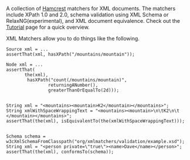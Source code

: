 A collection of [Hamcrest](http://code.google.com/p/hamcrest/) matchers for XML documents.  The matchers include XPath 1.0 and 2.0, schema validation using XML Schema or RelaxNG(experimental), and XML document equivalence.  Check out the [Tutorial](Tutorial.md) page for a quick overview.

XML Matchers allow you to do things like the following.
```
Source xml = ...
assertThat(xml, hasXPath("/mountains/mountain"));

Node xml = ...
assertThat(
       the(xml),
        hasXPath("count(/mountains/mountain)", 
                returningANumber(), 
                greaterThanOrEqualTo(2d)));


String xml = "<mountains><mountain>K2</mountain></mountains>";
String xmlWithSpaceWrappingText = "<mountains><mountain>\n\tK2\n\t </mountain></mountains>";
assertThat(the(xml), isEquivalentTo(the(xmlWithSpaceWrappingText)));


Schema schema = w3cXmlSchemaFromClasspath("org/xmlmatchers/validation/example.xsd");
String xml = "<person private=\"true\"><name>Dave</name></person>";
assertThat(the(xml), conformsTo(schema));
```